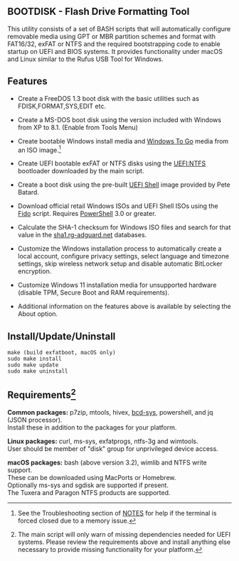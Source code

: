 ## BOOTDISK - Flash Drive Formatting Tool

This utility consists of a set of BASH scripts that will automatically configure removable media using GPT or MBR partition schemes and format with FAT16/32, exFAT or NTFS and the required bootstrapping code to enable startup on UEFI and BIOS systems. It provides functionality under macOS and Linux similar to the Rufus USB Tool for Windows.

Features
--------

- Create a FreeDOS 1.3 boot disk with the basic utilities such as FDISK,FORMAT,SYS,EDIT etc.

- Create a MS-DOS boot disk using the version included with Windows from XP to 8.1. (Enable from Tools Menu)

- Create bootable Windows install media and [Windows To Go](https://learn.microsoft.com/en-us/previous-versions/windows/it-pro/windows-10/deployment/windows-to-go/windows-to-go-overview) media from an ISO image.[^1]

- Create UEFI bootable exFAT or NTFS disks using the [UEFI:NTFS](https://github.com/pbatard/uefi-ntfs) bootloader downloaded by the main script.

- Create a boot disk using the pre-built [UEFI Shell](https://github.com/pbatard/UEFI-Shell) image provided by Pete Batard.

- Download official retail Windows ISOs and UEFI Shell ISOs using the [Fido](https://github.com/pbatard/Fido) script. Requires [PowerShell](https://learn.microsoft.com/en-us/powershell/scripting/install/installing-powershell?view=powershell-7.3) 3.0 or greater.

- Calculate the SHA-1 checksum for Windows ISO files and search for that value in the [sha1.rg-adguard.net](https://sha1.rg-adguard.net) databases.

- Customize the Windows installation process to automatically create a local account, configure privacy settings, select language and timezone settings, skip wireless network setup and disable automatic BitLocker encryption.

- Customize Windows 11 installation media for unsupported hardware (disable TPM, Secure Boot and RAM requirements).

- Additional information on the features above is available by selecting the About option.

Install/Update/Uninstall
------------------------
```
make (build exfatboot, macOS only)
sudo make install
sudo make update
sudo make uninstall
```

Requirements[^2]
------------
**Common packages:** p7zip, mtools, hivex, [bcd-sys](https://github.com/jpz4085/BCD-SYS), powershell, and jq (JSON processor).  
Install these in addition to the packages for your platform.

**Linux packages:** curl, ms-sys, exfatprogs, ntfs-3g and wimtools.  
User should be member of "disk" group for unprivileged device access. 

**macOS packages:** bash (above version 3.2), wimlib and NTFS write support.  
These can be downloaded using MacPorts or Homebrew.  
Optionally ms-sys and sgdisk are supported if present.  
The Tuxera and Paragon NTFS products are supported.

[^1]: See the Troubleshooting section of [NOTES](https://github.com/jpz4085/BOOTDISK/blob/main/Support/NOTES.md) for help if the terminal is forced closed due to a memory issue.
[^2]: The main script will only warn of missing dependencies needed for UEFI systems. Please review the requirements above and install anything else necessary to provide missing functionality for your platform.
